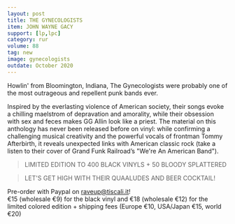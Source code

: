```yaml
---
layout: post
title: THE GYNECOLOGISTS
item: JOHN WAYNE GACY
support: [lp,lpc]
category: rur
volume: 88
tag: new
image: gynecologists
outdate: October 2020
---
```


Howlin' from Bloomington, Indiana, The Gynecologists were probably one of the most outrageous and repellent punk bands ever.

Inspired by the everlasting violence of American society, their songs evoke a chilling maelstrom of depravation and amorality, while their obsession with sex and feces makes GG Allin look like a priest. The material on this anthology has never been released before on vinyl: while confirming a challenging musical creativity and the powerful vocals of frontman Tommy Afterbirth, it reveals unexpected links with American classic rock (take a listen to their cover of Grand Funk Railroad’s "We're An American Band").

> LIMITED EDITION TO 400 BLACK VINYLS + 50 BLOODY SPLATTERED

> LET'S GET HIGH WITH THEIR QUAALUDES AND BEER COCKTAIL!

Pre-order with Paypal on raveup@tiscali.it!<br>
€15 (wholesale €9) for the black vinyl and €18 (wholesale €12) for the limited colored edition + shipping fees (Europe €10, USA/Japan €15, world €20)
